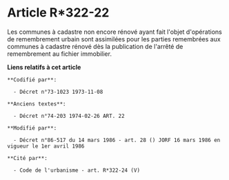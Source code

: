 # Article R*322-22

Les communes à cadastre non encore rénové ayant fait l'objet d'opérations de remembrement urbain sont assimilées pour les
parties remembrées aux communes à cadastre rénové dès la publication de l'arrêté de remembrement au fichier immobilier.

**Liens relatifs à cet article**

	**Codifié par**:

	  - Décret n°73-1023 1973-11-08

	**Anciens textes**:

	  - Décret n°74-203 1974-02-26 ART. 22

	**Modifié par**:

	  - Décret n°86-517 du 14 mars 1986 - art. 28 () JORF 16 mars 1986 en vigueur le 1er avril 1986

	**Cité par**:

	  - Code de l'urbanisme - art. R*322-24 (V)
